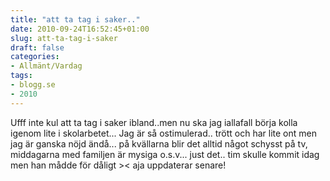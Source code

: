 ```yaml
---
title: "att ta tag i saker.."
date: 2010-09-24T16:52:45+01:00
slug: att-ta-tag-i-saker
draft: false
categories:
- Allmänt/Vardag
tags:
- blogg.se
- 2010
---
```

Ufff inte kul att ta tag i saker ibland..men nu ska jag iallafall börja kolla igenom lite i skolarbetet... Jag är så ostimulerad.. trött och har lite ont men jag är ganska nöjd ändå... på kvällarna blir det alltid något schysst på tv, middagarna med familjen är mysiga o.s.v... just det.. tim skulle kommit idag men han mådde för dåligt >< aja uppdaterar senare!